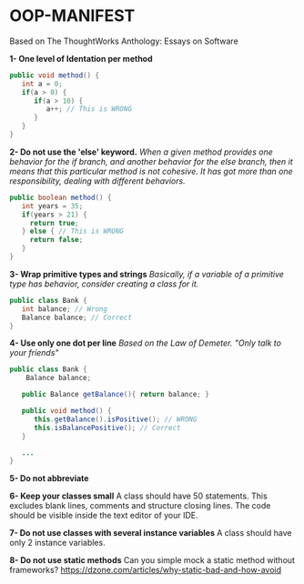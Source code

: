 # OOP-MANIFEST

Based on The ThoughtWorks Anthology: Essays on Software

**1- One level of Identation per method**

```java
public void method() {
   int a = 0;
   if(a > 0) {
      if(a > 10) { 
         a++; // This is WRONG
      }
   }
}
```

**2- Do not use the 'else' keyword.**
*When a given method provides one behavior for the if branch, and another behavior for the else branch, then it means that this particular method is not cohesive. It has got more than one responsibility, dealing with different behaviors.*

```java
public boolean method() {
   int years = 35;
   if(years > 21) {
     return true;
   } else { // This is WRONG
     return false; 
   }
}
```

**3- Wrap primitive types and strings**
*Basically, if a variable of a primitive type has behavior, consider creating a class for it.*

```java
public class Bank {
   int balance; // Wrong
   Balance balance; // Correct
}
```

**4- Use only one dot per line**
*Based on the  Law of Demeter. "Only talk to your friends"*
```java
public class Bank {
    Balance balance;

   public Balance getBalance(){ return balance; }

   public void method() {
      this.getBalance().isPositive(); // WRONG
      this.isBalancePositive(); // Correct
   }

   ...
}
```

**5- Do not abbreviate**

**6- Keep your classes small**
A class should have 50 statements. This excludes blank lines, comments and structure closing lines.
The code should be visible inside the text editor of your IDE.

**7- Do not use classes with several instance variables**
A class should have only 2 instance variables.

**8- Do not use static methods**
Can you simple mock a static method without frameworks?
https://dzone.com/articles/why-static-bad-and-how-avoid
